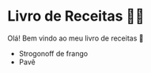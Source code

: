 # Livro de Receitas 👨‍🍳

Olá! Bem vindo ao meu livro de receitas 🥘

- Strogonoff de frango
- Pavê



